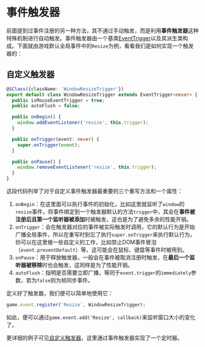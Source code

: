 # 事件触发器

前面提到过事件注册的另一种方法，其不通过手动触发，而是利用**事件触发器**这种特殊机制进行自动触发。事件触发器由一个基类[EventTrigger](../../document/classes/eventtigger)以及其派生类构成。下面就由游戏默认全局事件中的`Resize`为例，看看我们是如何实现一个触发器的：  

## 自定义触发器

```ts
@SClass({className: 'WindowResizeTrigger'})
export default class WindowResizeTrigger extends EventTrigger<never> {
  public isMouseEventTrigger = true;
  public autoFlush = false;

  public onBegin() {
    window.addEventListener('resize', this.trigger);
  }

  public onTrigger(event: never) {
    super.onTrigger(event);
  }

  public onPause() {
    window.removeEventListener('resize', this.trigger);
  }
}
```

这段代码列举了对于自定义事件触发器最重要的三个重写方法和一个属性：  

1. `onBegin`：在这里面可以执行事件的初始化，比如这里就监听了`window`的`resize`事件，将事件绑定到一个触发器默认的方法`trigger`中，其会在**事件被注册后且第一个监听器被添加**时被触发，这也是为了避免多余的性能开销。
2. `onTrigger`：会在触发器对应的事件被实际触发时调用，它的默认行为是开始广播全局事件，所以在重写时别忘了执行`super.onTrigger`来执行默认行为，你可以在这里做一些自定义的工作，比如禁止DOM事件冒泡（`event.preventDefault`）等，这可能会在鼠标、键盘等事件时被用到。
3. `onPause`：用于释放触发器，一般会在事件被取消注册时触发，在**最后一个监听器被移除**时也会触发，这同样是为了性能开销。
4. `autoFlush`：指明是否需要立即广播，等同于`event.trigger`的`immediately`参数，若为`false`则为帧同步事件。

定义好了触发器，我们便可以简单地使用它：

```ts
game.event.register('Resize', WindowResizeTrigger);
```

如此，便可以通过`game.event.add('Resize', callback)`来监听窗口大小的变化了。

更详细的例子可见[自定义触发器](../../example/event/custom-trigger)，这里通过事件触发器实现了一个定时器。
